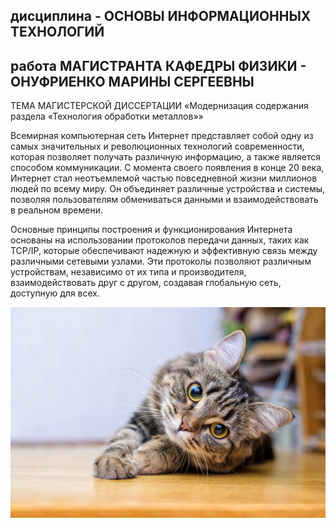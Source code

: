 ## дисциплина - ОСНОВЫ ИНФОРМАЦИОННЫХ ТЕХНОЛОГИЙ 


## работа МАГИСТРАНТА КАФЕДРЫ ФИЗИКИ - ОНУФРИЕНКО МАРИНЫ СЕРГЕЕВНЫ 


ТЕМА МАГИСТЕРСКОЙ ДИССЕРТАЦИИ «Модернизация содержания раздела «Технология обработки металлов»» 

<p> Всемирная компьютерная сеть Интернет представляет собой одну из самых значительных и революционных технологий современности, которая позволяет получать различную информацию, а также является способом коммуникации. С момента своего появления в конце 20 века, Интернет стал неотъемлемой частью повседневной жизни миллионов людей по всему миру. Он объединяет различные устройства и системы, позволяя пользователям обмениваться данными и взаимодействовать в реальном времени. </p>
<p> Основные принципы построения и функционирования Интернета основаны на использовании протоколов передачи данных, таких как TCP/IP, которые обеспечивают надежную и эффективную связь между различными сетевыми узлами. Эти протоколы позволяют различным устройствам, независимо от их типа и производителя, взаимодействовать друг с другом, создавая глобальную сеть, доступную для всех. </p>

![cat](123.jpg)

